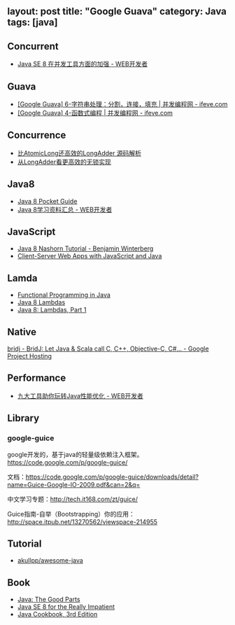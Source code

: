 layout: post
title: "Google Guava"
category: Java
tags: [java]
---
##  Concurrent

- [Java SE 8 在并发工具方面的加强 - WEB开发者](http://www.admin10000.com/document/4271.html)

## Guava

- [[Google Guava] 6-字符串处理：分割，连接，填充 | 并发编程网 - ifeve.com](http://ifeve.com/google-guava-strings/)
- [[Google Guava] 4-函数式编程 | 并发编程网 - ifeve.com](http://ifeve.com/google-guava-functional/)

## Concurrence

- [比AtomicLong还高效的LongAdder 源码解析](http://ifeve.com/atomiclong-and-longadder/)
- [从LongAdder看更高效的无锁实现](http://coolshell.cn/articles/11454.html)

## Java8

- [Java 8 Pocket Guide](http://www.salttiger.com/java-8-pocket-guide/)
- [Java 8学习资料汇总 - WEB开发者](http://www.admin10000.com/document/4616.html)

## JavaScript

- [Java 8 Nashorn Tutorial - Benjamin Winterberg](http://winterbe.com/posts/2014/04/05/java8-nashorn-tutorial)
- [Client-Server Web Apps with JavaScript and Java](http://www.salttiger.com/client-server-web-apps-with-javascript-and-java/)

## Lamda

- [Functional Programming in Java](http://www.salttiger.com/functional-programming-in-java/)
- [Java 8 Lambdas](http://www.salttiger.com/java-8-lambdas/)
- [Java 8: Lambdas, Part 1](http://ifeve.com/java-8-lambdas-part-1/)

## Native

[bridj - BridJ: Let Java & Scala call C, C++, Objective-C, C#... - Google Project Hosting](https://code.google.com/p/bridj/)

## Performance

- [九大工具助你玩转Java性能优化 - WEB开发者](http://www.admin10000.com/document/4693.html)

## Library

### google-guice

google开发的，基于java的轻量级依赖注入框架。<https://code.google.com/p/google-guice/>

文档：<https://code.google.com/p/google-guice/downloads/detail?name=Guice-Google-IO-2009.pdf&can=2&q=>

中文学习专题：<http://tech.it168.com/zt/guice/>

Guice指南-自举（Bootstrapping）你的应用： <http://space.itpub.net/13270562/viewspace-214955>

## Tutorial

- [akullpp/awesome-java](https://github.com/akullpp/awesome-java)

## Book

- [Java: The Good Parts](http://www.salttiger.com/java-the-good-parts/)
- [Java SE 8 for the Really Impatient](http://www.salttiger.com/java-se-8-for-the-really-impatient/)
- [Java Cookbook, 3rd Edition](http://www.salttiger.com/java-cookbook-3rd-edition/)